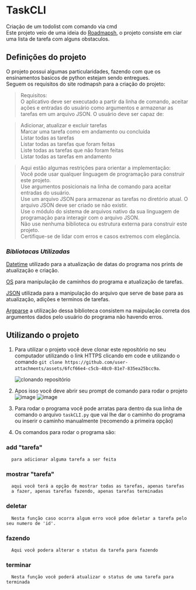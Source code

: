 # TaskCLI
Criação de um todolist com comando via cmd  
Este projeto veio de uma ideia do [Roadmapsh](https://roadmap.sh/projects/task-tracker), o projeto consiste em ciar uma lista de tarefa com alguns obstaculos. 

## Definições do projeto  

O projeto possui algumas particularidades, fazendo com que os ensinamentos basicos de python estejam sendo entregues.  
Seguem os requisitos do site rodmapsh para a criação do projeto:

>Requisitos:  
O aplicativo deve ser executado a partir da linha de comando, aceitar ações e entradas do usuário como argumentos e armazenar as tarefas em um arquivo JSON. O usuário deve ser capaz de:

>Adicionar, atualizar e excluir tarefas  
>Marcar uma tarefa como em andamento ou concluída  
Listar todas as tarefas  
Listar todas as tarefas que foram feitas  
Liste todas as tarefas que não foram feitas  
Listar todas as tarefas em andamento  
 

>Aqui estão algumas restrições para orientar a implementação:    
Você pode usar qualquer linguagem de programação para construir este projeto.  
Use argumentos posicionais na linha de comando para aceitar entradas do usuário.  
Use um arquivo JSON para armazenar as tarefas no diretório atual.
O arquivo JSON deve ser criado se não existir.  
Use o módulo do sistema de arquivos nativo da sua linguagem de programação para interagir com o arquivo JSON.  
Não use nenhuma biblioteca ou estrutura externa para construir este projeto.  
Certifique-se de lidar com erros e casos extremos com elegância.

  

### _*Bibliotacas Utilizadas*_

[Datetime](https://docs.python.org/pt-br/3/library/datetime.html) utilizado para a atualização de datas do programa nos prints de atualização e criação.


[OS](https://docs.python.org/pt-br/3/library/os.html#module-os) para manipulação de caminhos do programa e atualização de tarefas.  

[JSON](https://docs.python.org/pt-br/3/library/json.html) utilizada para a manipulação do arquivo que serve de base para as atualização, adições e terminos de tarefas.

[Argparse](https://docs.python.org/pt-br/3/library/argparse.html#module-argparse) a utilização dessa biblioteca consistem na maipulação correta dos argumentos dados pelo usuário do programa não havendo erros.  

## Utilizando o projeto  

1. Para utilizar o projeto você deve clonar este repositório no seu computador utilizando o link HTTPS clicando em code e utilizando o comando `git clone https://github.com/user-attachments/assets/6fcf66e4-c5cb-48c0-81e7-835ea25bcc9a`.

    ![clonando repositório](https://github.com/user-attachments/assets/6fcf66e4-c5cb-48c0-81e7-835ea25bcc9a)   


2. Apos isso você deve abrir seu prompt de comando para rodar o projeto
   ![image](https://github.com/user-attachments/assets/edd37825-1b68-49ba-8902-897f075d02a3) 
   ![image](https://github.com/user-attachments/assets/62d7e0e4-c61a-47e3-8d3c-70f06408af72)



3. Para rodar o programa você pode arratas para dentro da sua linha de comando o arquivo `taskCLI.py` que vai lhe dar o caminho do programa ou inserir o caminho manualmente (recomendo a primeira opção)


4. Os comandos para rodar o programa são: 
### add "tarefa"
      para adicionar alguma tarefa a ser feita 
### mostrar "tarefa"
      aqui você terá a opção de mostrar todas as tarefas, apenas tarefas
      a fazer, apenas tarefas fazendo, apenas tarefas terminadas
### deletar
      Nesta função caso ocorra algum erro você pdoe deletar a tarefa pelo seu numero de 'id'.
### fazendo
      Aqui você podera alterar o status da tarefa para fazendo
### terminar
      Nesta função você poderá atualizar o status de uma tarefa para terminada
      




